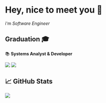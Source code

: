 # Hey, nice to meet you 👋

<p align="left">
  i'm <i> Software Engineer </i> 
</p>
 
 ## Graduation 🎓
 📚 <strong>Systems Analyst & Developer</strong>

<p align="left">
<a href="https://www.linkedin.com/in/jos%C3%A9-otavio-ferreira-gallo-8b785b1bb/" alt="Linkedin">
  <img src="https://img.shields.io/badge/-Linkedin-0e76a8?style=for-the-badge&logo=Linkedin&logoColor=white&link=https://www.linkedin.com/in/iuricode" /></a>
<a href = "mailto:otaviojosetrabalho@gmail.com" alt="Gmail">
  <img src="https://img.shields.io/badge/Gmail-D14836?style=for-the-badge&logo=gmail&logoColor=white"></a>  
</p>

## &#x1f4c8; GitHub Stats
<p>
  <img align="center" src="https://github-readme-stats.vercel.app/api/top-langs/?username=devJoseOtavio&layout=compact&theme=vue-blue" />
</p>
